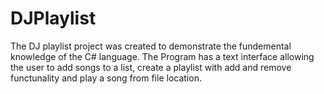 # DJPlaylist

The DJ playlist project was created to demonstrate the fundemental knowledge of the C# language.
The Program has a text interface allowing the user to add songs to a list, create a playlist with add and remove functunality and play a song from file location.
